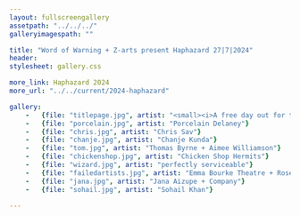 ```yaml
---
layout: fullscreengallery
assetpath: "../../../"
galleryimagespath: ""

title: "Word of Warning + Z-arts present Haphazard 27|7|2024"
header:
stylesheet: gallery.css

more_link: Haphazard 2024
more_url: "../../current/2024-haphazard"

gallery:
    -   {file: "titlepage.jpg", artist: "<small><i>A free day out for the curious of all ages at Z-arts, Sat 27 Jul 2024.</i> · Puppetfingers at Haphazard 2023</small>"}
    -   {file: "porcelain.jpg", artist: "Porcelain Delaney"}
    -   {file: "chris.jpg", artist: "Chris Sav"}
    -   {file: "chanje.jpg", artist: "Chanje Kunda"} 
    -   {file: "tom.jpg", artist: "Thomas Byrne + Aimee Williamson"}
    -   {file: "chickenshop.jpg", artist: "Chicken Shop Hermits"}
    -   {file: "wizard.jpg", artist: "perfectly serviceable"}
    -   {file: "failedartists.jpg", artist: "Emma Bourke Theatre + Rose Wilson Arts"}
    -   {file: "jana.jpg", artist: "Jana Aizupe + Company"}
    -   {file: "sohail.jpg", artist: "Sohail Khan"}
     
---
```

